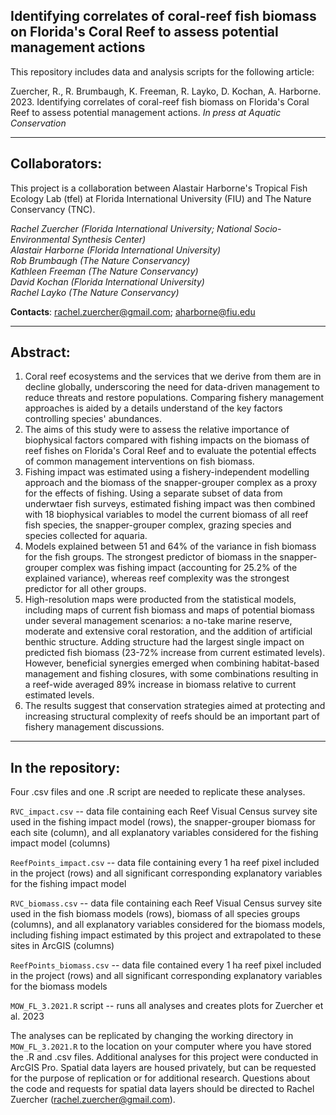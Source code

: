 ## Identifying correlates of coral-reef fish biomass on Florida's Coral Reef to assess potential management actions

This repository includes data and analysis scripts for the following article:

Zuercher, R., R. Brumbaugh, K. Freeman, R. Layko, D. Kochan, A. Harborne. 2023. Identifying correlates of coral-reef fish biomass on Florida's Coral Reef to assess potential management actions. *In press at Aquatic Conservation*

---
## Collaborators:
This project is a collaboration between Alastair Harborne's Tropical Fish Ecology Lab (tfel) at Florida International University (FIU) and The Nature Conservancy (TNC). 

*Rachel Zuercher (Florida International University; National Socio-Environmental Synthesis Center)*    
*Alastair Harborne (Florida International University)*    
*Rob Brumbaugh (The Nature Conservancy)*    
*Kathleen Freeman (The Nature Conservancy)*    
*David Kochan (Florida International University)*     
*Rachel Layko (The Nature Conservancy)*    

**Contacts**: rachel.zuercher@gmail.com; aharborne@fiu.edu

---
## Abstract:
1. Coral reef ecosystems and the services that we derive from them are in decline globally, underscoring the need for data-driven management to reduce threats and restore populations. Comparing fishery management approaches is aided by a details understand of the key factors controlling species' abundances. 
2. The aims of this study were to assess the relative importance of biophysical factors compared with fishing impacts on the biomass of reef fishes on Florida's Coral Reef and to evaluate the potential effects of common management interventions on fish biomass. 
3. Fishing impact was estimated using a fishery-independent modelling approach and the biomass of the snapper-grouper complex as a proxy for the effects of fishing. Using a separate subset of data from underwtaer fish surveys, estimated fishing impact was then combined with 18 biophysical variables to model the current biomass of all reef fish species, the snapper-grouper complex, grazing species and species collected for aquaria. 
4. Models explained between 51 and 64% of the variance in fish biomass for the fish groups. The strongest predictor of biomass in the snapper-grouper complex was fishing impact (accounting for 25.2% of the explained variance), whereas reef complexity was the strongest predictor for all other groups. 
5. High-resolution maps were producted from the statistical models, including maps of current fish biomass and maps of potential biomass under several management scenarios: a no-take marine reserve, moderate and extensive coral restoration, and the addition of artificial benthic structure. Adding structure had the largest single impact on predicted fish biomass (23-72% increase from current estimated levels). However, beneficial synergies emerged when combining habitat-based management and fishing closures, with some combinations resulting in a reef-wide averaged 89% increase in biomass relative to current estimated levels. 
6. The results suggest that conservation strategies aimed at protecting and increasing structural complexity of reefs should be an important part of fishery management discussions. 

--- 
## In the repository:
Four .csv files and one .R script are needed to replicate these analyses.

`RVC_impact.csv` -- data file containing each Reef Visual Census survey site used in the fishing impact model (rows), the snapper-grouper biomass for each site (column), and all explanatory variables considered for the fishing impact model (columns)

`ReefPoints_impact.csv` -- data file containing every 1 ha reef pixel included in the project (rows) and all significant corresponding explanatory variables for the fishing impact model

`RVC_biomass.csv` -- data file containing each Reef Visual Census survey site used in the fish biomass models (rows), biomass of all species groups (columns), and all explanatory variables considered for the biomass models, including fishing impact estimated by this project and extrapolated to these sites in ArcGIS (columns)

`ReefPoints_biomass.csv` -- data file contained every 1 ha reef pixel included in the project (rows) and all significant corresponding explanatory variables for the biomass models

`MOW_FL_3.2021.R` script -- runs all analyses and creates plots for Zuercher et al. 2023

The analyses can be replicated by changing the working directory in `MOW_FL_3.2021.R` to the location on your computer where you have stored the .R and .csv files. Additional analyses for this project were conducted in ArcGIS Pro. Spatial data layers are housed privately, but can be requested for the purpose of replication or for additional research. Questions about the code and requests for spatial data layers should be directed to Rachel Zuercher (rachel.zuercher@gmail.com).
